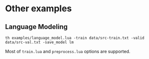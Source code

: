 # Other examples

## Language Modeling

```
th examples/language_model.lua -train data/src-train.txt -valid data/src-val.txt -save_model lm
```

Most of `train.lua` and `preprocess.lua` options are supported.
